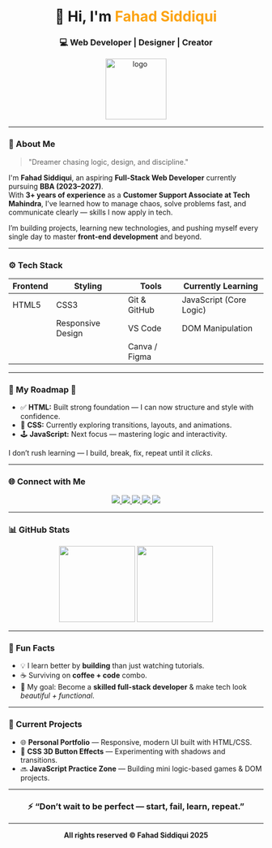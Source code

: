 <!-- Profile Banner -->
<h1 align="center">👋 Hi, I'm <span style="color:#fca311;">Fahad Siddiqui</span></h1>
<h3 align="center">💻 Web Developer | Designer | Creator</h3>

<p align="center">
  <img src="https://jumpshare.com/s/CnlkI4jOuF9ss8g0DXpi" alt="logo" width="120"/>
</p>

---

### 🧠 About Me  
> "Dreamer chasing logic, design, and discipline."

I'm **Fahad Siddiqui**, an aspiring **Full-Stack Web Developer** currently pursuing **BBA (2023–2027)**.  
With **3+ years of experience** as a **Customer Support Associate at Tech Mahindra**, I’ve learned how to manage chaos, solve problems fast, and communicate clearly — skills I now apply in tech.  

I’m building projects, learning new technologies, and pushing myself every single day to master **front-end development** and beyond.  

---

### ⚙️ Tech Stack

| Frontend | Styling | Tools | Currently Learning |
|-----------|----------|--------|---------------------|
| HTML5 | CSS3 | Git & GitHub | JavaScript (Core Logic) |
|  | Responsive Design | VS Code | DOM Manipulation |
|  |  | Canva / Figma |  |

---

### 🧩 My Roadmap 🚀

- ✅ **HTML:** Built strong foundation — I can now structure and style with confidence.  
- 🧠 **CSS:** Currently exploring transitions, layouts, and animations.  
- 🕹️ **JavaScript:** Next focus — mastering logic and interactivity.  

I don’t rush learning — I build, break, fix, repeat until it *clicks*.

---

### 🌐 Connect with Me

<p align="center">
  <a href="mailto:fahadsiddiqui36238@gmail.com" target="_blank">
    <img src="https://img.shields.io/badge/Gmail-D14836?style=for-the-badge&logo=gmail&logoColor=white" />
  </a>
  <a href="https://www.linkedin.com/in/fahad-siddiqui-5b4b25210/" target="_blank">
    <img src="https://img.shields.io/badge/LinkedIn-0077B5?style=for-the-badge&logo=linkedin&logoColor=white" />
  </a>
  <a href="https://github.com/Noxious07" target="_blank">
    <img src="https://img.shields.io/badge/GitHub-171515?style=for-the-badge&logo=github&logoColor=white" />
  </a>
  <a href="https://www.instagram.com/siddiqui.fahad._/" target="_blank">
    <img src="https://img.shields.io/badge/Instagram-E1306C?style=for-the-badge&logo=instagram&logoColor=white" />
  </a>
  <a href="https://x.com/i/flow/login" target="_blank">
    <img src="https://img.shields.io/badge/Twitter(X)-000000?style=for-the-badge&logo=x&logoColor=white" />
  </a>
</p>

---

### 📊 GitHub Stats

<p align="center">
  <img src="https://github-readme-stats.vercel.app/api?username=Noxious07&show_icons=true&theme=radical" height="150"/>
  <img src="https://github-readme-streak-stats.herokuapp.com/?user=Noxious07&theme=radical" height="150"/>
</p>

---

### 🧠 Fun Facts
- 💡 I learn better by **building** than just watching tutorials.  
- ☕ Surviving on **coffee + code** combo.  
- 🧭 My goal: Become a **skilled full-stack developer** & make tech look *beautiful + functional*.  

---

### 🧾 Current Projects
- 🌐 **Personal Portfolio** — Responsive, modern UI built with HTML/CSS.  
- 🧩 **CSS 3D Button Effects** — Experimenting with shadows and transitions.  
- 🔜 **JavaScript Practice Zone** — Building mini logic-based games & DOM projects.

---

<h3 align="center">⚡ “Don’t wait to be perfect — start, fail, learn, repeat.”</h3>

---

<p align="center">
  <b>All rights reserved ©️ Fahad Siddiqui 2025</b>
</p>
